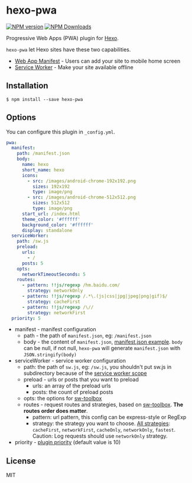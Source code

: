 # hexo-pwa

[![NPM version](https://badge.fury.io/js/hexo-pwa.svg)](http://badge.fury.io/js/hexo-pwa) [![NPM Downloads](https://img.shields.io/npm/dm/hexo-pwa.svg?maxAge=3600)](https://www.npmjs.com/package/hexo-pwa)


Progressive Web Apps (PWA) plugin for [Hexo](https://hexo.io/).

`hexo-pwa` let Hexo sites have these two  capabilities.

- [Web App Manifest](https://developer.mozilla.org/en-US/docs/Web/Manifest) - Users can add your site to mobile home screen
- [Service Worker](https://developers.google.com/web/fundamentals/primers/service-workers/) - Make your site available offline

## Installation

```shell
$ npm install --save hexo-pwa
```

## Options

You can configure this plugin in `_config.yml`.

```yaml
pwa:
  manifest:
    path: /manifest.json
    body:
      name: hexo
      short_name: hexo
      icons:
        - src: /images/android-chrome-192x192.png
          sizes: 192x192
          type: image/png
        - src: /images/android-chrome-512x512.png
          sizes: 512x512
          type: image/png
      start_url: /index.html
      theme_color: '#ffffff'
      background_color: '#ffffff'
      display: standalone
  serviceWorker:
    path: /sw.js
    preload:
      urls:
        - /
      posts: 5
    opts:
      networkTimeoutSeconds: 5
    routes:
      - pattern: !!js/regexp /hm.baidu.com/
        strategy: networkOnly
      - pattern: !!js/regexp /.*\.(js|css|jpg|jpeg|png|gif)$/
        strategy: cacheFirst
      - pattern: !!js/regexp /\//
        strategy: networkFirst
  priority: 5
```

- manifest - manifest configuration
	- path - the path of `manifest.json`, eg: `/manifest.json`
	- body - the content of `manifest.json`,  [manifest.json example](https://developer.mozilla.org/en-US/docs/Web/Manifest). `body` can be null, if not null, `hexo-pwa` will generate `manifest.json` with `JSON.stringify(body)`
- serviceWorker - service worker configuration
	- path: the path of `sw.js`, eg: `/sw.js`, you shouldn't put sw.js in subdirectory because of the [service worker scope](https://developers.google.com/web/ilt/pwa/introduction-to-service-worker#registration_and_scope)
	- preload - urls or posts that you want to preload
		- urls: an array of the preload urls
		- posts: the count of preload posts
    - opts: the options for [sw-toolbox](https://googlechromelabs.github.io/sw-toolbox/api.html#options)
	- routes - request routes and strategies, based on [sw-toolbox](https://googlechromelabs.github.io/sw-toolbox/#main). **The routes order does matter**.
		- pattern: url pattern, this config can be express-style or RegExp
		- strategy: the strategy you want to choose. [All strategies](https://googlechromelabs.github.io/sw-toolbox/api.html#options): `cacheFirst`, `networkFirst`, `cacheOnly`, `networkOnly`, `fastest`. Caution: Log requests should use `networkOnly` strategy.
- priority - [plugin priority](https://hexo.io/api/filter.html) (default value is 10)

## License

MIT
